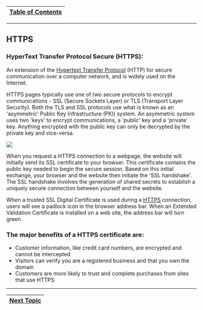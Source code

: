 |[Table of Contents](/00-Table-of-Contents.md)|
|---|

---

## HTTPS

###  **HyperText Transfer Protocol Secure \(HTTPS\):**

An extension of the [Hypertext Transfer Protocol](https://en.wikipedia.org/wiki/Hypertext_Transfer_Protocol) \(HTTP\) for secure communication over a computer network, and is widely used on the Internet.

HTTPS pages typically use one of two secure protocols to encrypt communications - SSL \(Secure Sockets Layer\) or TLS \(Transport Layer Security\). Both the TLS and SSL protocols use what is known as an 'asymmetric' Public Key Infrastructure \(PKI\) system. An asymmetric system uses two 'keys' to encrypt communications, a 'public' key and a 'private' key. Anything encrypted with the public key can only be decrypted by the private key and vice-versa.

![](../.gitbook/assets/image%20%284%29.png)

When you request a HTTPS connection to a webpage, the website will initially send its SSL certificate to your browser. This certificate contains the public key needed to begin the secure session. Based on this initial exchange, your browser and the website then initiate the 'SSL handshake'. The SSL handshake involves the generation of shared secrets to establish a uniquely secure connection between yourself and the website.

When a trusted SSL Digital Certificate is used during a [HTTPS](https://www.instantssl.com/https-tutorials/what-is-https.html) connection, users will see a padlock icon in the browser address bar. When an Extended Validation Certificate is installed on a web site, the address bar will turn green.

### The major benefits of a HTTPS certificate are:

* Customer information, like credit card numbers, are encrypted and cannot be intercepted
* Visitors can verify you are a registered business and that you own the domain
* Customers are more likely to trust and complete purchases from sites that use HTTPS

---

|[Next Topic](/07-osi-layer-7/smtp.md)|
|---|

